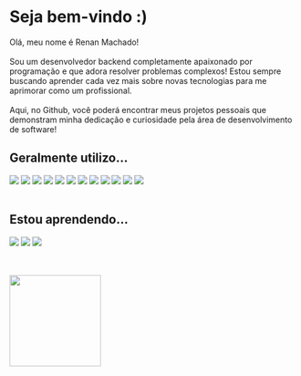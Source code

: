 <h1>Seja bem-vindo :)</h1>
<p>Olá, meu nome é Renan Machado!<br><br>
Sou um desenvolvedor backend completamente apaixonado por programação e que adora resolver problemas complexos! Estou sempre buscando aprender cada vez mais sobre novas tecnologias para me aprimorar como um profissional.<br><br>
Aqui, no Github, você poderá encontrar meus projetos pessoais que demonstram minha dedicação e curiosidade pela área de desenvolvimento de software!</p>

<h2><b>Geralmente utilizo...</b></h2>
  <div>
    <img src="https://img.shields.io/badge/java-%23ED8B00.svg?style=for-the-badge&logo=openjdk&logoColor=white" />
    <img src="https://img.shields.io/badge/Spring-6DB33F?style=for-the-badge&logo=spring&logoColor=white" />
    <img src="https://img.shields.io/badge/JavaScript-F7DF1E?style=for-the-badge&logo=javascript&logoColor=black" />
    <img src="https://img.shields.io/badge/TypeScript-007ACC?style=for-the-badge&logo=typescript&logoColor=white" />
    <img src="https://img.shields.io/badge/express-%23000.svg?style=for-the-badge&logo=express&logoColor=white" />
    <img src="https://img.shields.io/badge/Insomnia-9060b5.svg?style=for-the-badge&logo=Insomnia&logoColor=white" />
    <img src="https://img.shields.io/badge/React-20232A?style=for-the-badge&logo=react&logoColor=61DAFB" />
    <img src="https://img.shields.io/badge/Figma-F24E1E?style=for-the-badge&logo=figma&logoColor=white" />
    <img src="https://img.shields.io/badge/MySQL-00000F?style=for-the-badge&logo=mysql&logoColor=white" />
    <img src="https://img.shields.io/badge/PostgreSQL-316192?style=for-the-badge&logo=postgresql&logoColor=white" />
    <img src="https://img.shields.io/badge/Firebase-000?style=for-the-badge&logo=firebase&logoColor=ffca28" />
    <img src="https://img.shields.io/badge/GIT-E44C30?style=for-the-badge&logo=git&logoColor=white" />
  </div>
  <br>
  
  <h2><b>Estou aprendendo...</b></h2>
  <div>
    <img src="https://img.shields.io/badge/Docker-3d90c4.svg?style=for-the-badge&logo=Docker&logoColor=white" />
    <img src="https://img.shields.io/badge/PHP-777BB4?style=for-the-badge&logo=php&logoColor=white" />
    <img src="https://img.shields.io/badge/.NET-5C2D91?style=for-the-badge&logo=.net&logoColor=white" />
  </div>
  <br>

  <br>
<p>
  <img height=160px src="https://github-readme-stats.vercel.app/api/top-langs/?username=eurenaneu&layout=compact&border_radius=5&theme=midnight-purple">
</p>
